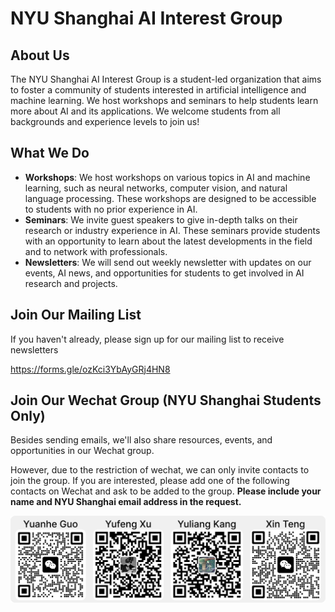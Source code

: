 # NYU Shanghai AI Interest Group

## About Us
The NYU Shanghai AI Interest Group is a student-led organization that aims to foster a community of students interested in artificial intelligence and machine learning. We host workshops and seminars to help students learn more about AI and its applications. We welcome students from all backgrounds and experience levels to join us!

## What We Do
- **Workshops**: We host workshops on various topics in AI and machine learning, such as neural networks, computer vision, and natural language processing. These workshops are designed to be accessible to students with no prior experience in AI.
- **Seminars**: We invite guest speakers to give in-depth talks on their research or industry experience in AI. These seminars provide students with an opportunity to learn about the latest developments in the field and to network with professionals.
- **Newsletters**: We will send out weekly newsletter with updates on our events, AI news, and opportunities for students to get involved in AI research and projects.

## Join Our Mailing List
If you haven't already, please sign up for our mailing list to receive newsletters

https://forms.gle/ozKci3YbAyGRj4HN8

## Join Our Wechat Group (NYU Shanghai Students Only)
Besides sending emails, we'll also share resources, events, and opportunities in our Wechat group.

However, due to the restriction of wechat, we can only invite contacts to join the group. If you are interested, please add one of the following contacts on Wechat and ask to be added to the group. **Please include your name and NYU Shanghai email address in the request.**

![Wechats](https://github.com/NYUSH-AIIG/.github/blob/main/profile/assets/Wechats.png)
